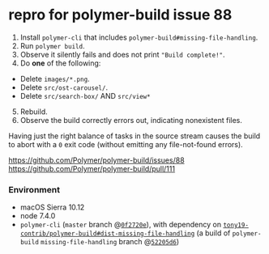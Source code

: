# repro for polymer-build issue 88

 1. Install `polymer-cli` that includes `polymer-build#missing-file-handling`.
 2. Run `polymer build`.
 3. Observe it silently fails and does not print `"Build complete!"`.
 4. Do **one** of the following:
   * Delete `images/*.png`.
   * Delete `src/ost-carousel/`.
   * Delete `src/search-box/` AND `src/view*`
 5. Rebuild.
 6. Observe the build correctly errors out, indicating nonexistent files.

Having just the right balance of tasks in the source stream causes the build to abort with a `0` exit code (without emitting any file-not-found errors).

https://github.com/Polymer/polymer-build/issues/88
https://github.com/Polymer/polymer-build/pull/111

### Environment

 * macOS Sierra 10.12
 * node 7.4.0
 * `polymer-cli` (`master` branch @[`0f2720e`](https://github.com/Polymer/polymer-cli/commit/0f2720e)), with dependency on [`tony19-contrib/polymer-build#dist-missing-file-handling`](https://github.com/tony19-contrib/polymer-build/commit/848526a14f095842675da568142f6c7267ef8387) (a build of `polymer-build` `missing-file-handling` branch @[`52205d6`](https://github.com/Polymer/polymer-build/commit/52205d64a0ef26fd0403f6b6a6b8aee10cbeccdc))
